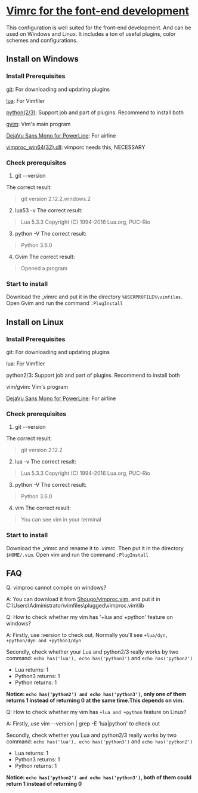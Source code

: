 # [Vimrc for the font-end development](https://github.com/dedoyle/vim_blog)

This configuration is well suited for the front-end development.
And can be used on Windows and Linux.
It includes a ton of useful plugins, color schemes and configurations.


## Install on Windows

### Install Prerequisites

[git](https://git-scm.com/download): For downloading and updating plugins

[lua](http://luabinaries.sourceforge.net/download.html): For Vimfiler

[python(2/3)](https://www.python.org/downloads): Support job and part of plugins. Recommend to install both

[gvim](https://github.com/vim/vim-win32-installer/releases): Vim's main program

[DejaVu Sans Mono for PowerLine](https://github.com/wsdjeg/DotFiles/blob/master/fonts/DejaVu%20Sans%20Mono%20for%20Powerline.ttf): For airline

[vimproc\_win64(32).dll](https://github.com/Shougo/vimproc.vim/releases): vimporc needs this, NECESSARY


### Check prerequisites
1. git --version

The correct result:
> git version 2.12.2.windows.2

2. lua53 -v
The correct result:
> Lua 5.3.3 Copyright (C) 1994-2016 Lua.org, PUC-Rio

3. python -V
The correct result:
> Python 3.6.0

4. Gvim
The correct result:
> Opened a program

### Start to install

Download the \_vimrc and put it in the directory `%USERPROFILE%\vimfiles`.
Open Gvim and run the command `:PlugInstall`


## Install on Linux

### Install Prerequisites

git: For downloading and updating plugins

lua: For Vimfiler

python2/3: Support job and part of plugins. Recommend to install both

vim/gvim: Vim's program

[DejaVu Sans Mono for PowerLine](https://github.com/wsdjeg/DotFiles/blob/master/fonts/DejaVu%20Sans%20Mono%20for%20Powerline.ttf): For airline

### Check prerequisites
1. git --version

The correct result:
> git version 2.12.2

2. lua -v
The correct result:
> Lua 5.3.3 Copyright (C) 1994-2016 Lua.org, PUC-Rio

3. python -V
The correct result:
> Python 3.6.0

4. vim
The correct result:
> You can see vim in your terminal

### Start to install

Download the \_vimrc and rename it to .vimrc.
Then put it in the directory `$HOME/.vim`.
Open vim and run the command `:PlugInstall`


## FAQ

Q: vimproc cannot compile on windows?

A: You can download it from [Shougo/vimproc.vim](https://github.com/Shougo/vimproc.vim/releases),
and put it in C:\Users\Administrator\vimfiles\plugged\vimproc.vim\lib

Q: How to check whether my vim has '+lua and +python' feature on windows?

A: Firstly, use :version to check out. Normally you'll see `+lua/dyn, +python/dyn and +python3/dyn`

Secondly, check whether your Lua and python2/3 really works by two command:
`echo has('lua'), echo has('python3')` and `echo has('python2')`

- Lua returns: 1
- Python3 returns: 1
- Python returns: 1

**Notice: `echo has('python2') and echo has('python3')`, only one of them returns 1 instead of returning 0 at the same time.This depends on vim.**

Q: How to check whether my vim has `+lua and +python` feature on Linux?

A: Firstly, use vim --version | grep -E 'lua|python' to check out

Secondly, check whether you Lua and python2/3 really works by two command:
`echo has('lua'), echo has('python3')` and `echo has('python2')`

- Lua returns: 1
- Python3 returns: 1
- Python returns: 1

**Notice: `echo has('python2') and echo has('python3')`, both of them could return 1 instead of returning 0**
